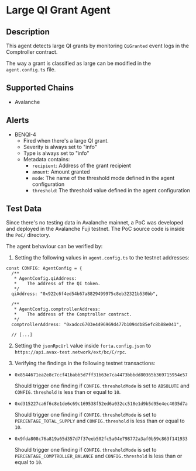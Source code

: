 # Large QI Grant Agent

## Description

This agent detects large QI grants by monitoring `QiGranted` event logs in the
Comptroller contract.

The way a grant is classified as large can be modified in the `agent.config.ts` file.

## Supported Chains

- Avalanche

## Alerts

- BENQI-4
  - Fired when there's a large QI grant.
  - Severity is always set to "info"
  - Type is always set to "info"
  - Metadata contains:
    - `recipient`: Address of the grant recipient
    - `amount`: Amount granted
    - `mode`: The name of the threshold mode defined in the agent configuration
    - `threshold`: The threshold value defined in the agent configuration

## Test Data

Since there's no testing data in Avalanche mainnet, a PoC was developed
and deployed in the Avalanche Fuji testnet. The PoC source code is inside
the `PoC/` directory.

The agent behaviour can be verified by:

1. Setting the following values in `agent.config.ts` to the testnet addresses:

  ```TS
  const CONFIG: AgentConfig = {
    /**
     * AgentConfig.qiAddress:
     *    The address of the QI token.
     */
    qiAddress: "0x922c6f4ed54b67a8829499975c8eb32321b530bb",

    /**
     * AgentConfig.comptrollerAddress:
     *    The address of the Comptroller contract.
     */
    comptrollerAddress: "0xadcc6703e4496969d477b1094db85efc8b88e041",

    // [...]
  ```

2. Setting the `jsonRpcUrl` value inside `forta.config.json` to `https://api.avax-test.network/ext/bc/C/rpc`.

3. Verifying the findings in the following testnet transactions:

  - `0x8544671ea2e8c7ccf41babb5d7ff31b63e7ca4473bbbdd80365b369715954e57`

    Should trigger one finding if `CONFIG.thresholdMode` is set to `ABSOLUTE`
    and `CONFIG.threshold` is less than or equal to `10`.

  - `0xd315227ca6f6c8e1de6c69c169538f52ed6a032cc518e1d9b5d95e4ec4035d7a`

    Should trigger one finding if `CONFIG.thresholdMode` is set to
    `PERCENTAGE_TOTAL_SUPPLY` and `CONFIG.threshold` is less than or equal 
    to `10`.

  - `0x9fda808c76a819a65d357d7f37eeb502fc5a04e798772a3af0b59c863f141933`

    Should trigger one finding if `CONFIG.thresholdMode` is set to
    `PERCENTAGE_COMPTROLLER_BALANCE` and `CONFIG.threshold` is less than or 
    equal to `10`.